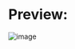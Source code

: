 <h1> Preview: </h1>


![image](https://github.com/LeonardHolter/rock_paper_scissors_twist/assets/123200111/ebcf89c6-99ba-445f-ad78-1f3fc9ee913e)
